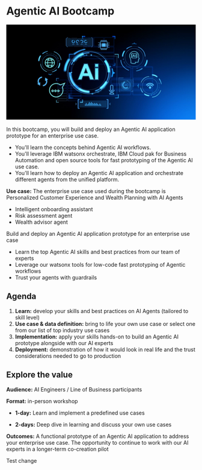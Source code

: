 # Agentic AI Bootcamp


![Agentic Bootcamp](../docs/images/leadspace_article.jpeg)

In this bootcamp, you will build and deploy an Agentic AI application prototype for an enterprise use case.

* You'll learn the concepts behind Agentic AI workflows.
* You'll leverage IBM watsonx orchestrate, IBM Cloud pak for Business Automation and open source tools for fast prototyping of the Agentic AI use case.
* You'll learn how to deploy an Agentic AI application and orchestrate different agents from the unified platform.

 **Use case:** 
 The enterprise use case used during the bootcamp is Personalized Customer Experience and Wealth Planning with AI Agents

* Intelligent onboarding assistant
* Risk assessment agent
* Wealth advisor agent

Build and deploy an Agentic AI application prototype for an enterprise use case

* Learn the top Agentic AI skills and best practices from our team of experts
* Leverage our watsonx tools for low-code fast prototyping of Agentic workflows
* Trust your agents with guardrails

## Agenda

1. **Learn:** develop your skills and best practices on AI Agents (tailored to skill level)
1. **Use case & data definition:** bring to life your own use case or select one from our list of top industry use cases
1. **Implementation:** apply your skills hands-on to build an Agentic AI prototype alongside with our AI experts
1. **Deployment:** demonstration of how it would look in real life and the trust considerations needed to go to production

## Explore the value

**Audience:** AI Engineers / Line of Business participants

**Format:** in-person workshop

- **1-day:** Learn and implement a predefined use cases

- **2-days:** Deep dive in learning and discuss your own use cases

**Outcomes:** A functional prototype of an Agentic AI application to address your enterprise use case. 
The opportunity to continue to work with our AI experts in a longer-term co-creation pilot

Test change
